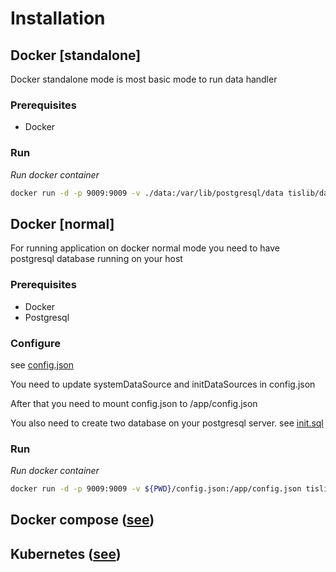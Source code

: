Installation
========

## Docker [standalone]

Docker standalone mode is most basic mode to run data handler

### Prerequisites

* Docker

### Run

*Run docker container*

```bash
docker run -d -p 9009:9009 -v ./data:/var/lib/postgresql/data tislib/data-handler:full-latest
```

## Docker [normal]

For running application on docker normal mode you need to have postgresql database running on your host

### Prerequisites
* Docker
* Postgresql

### Configure
see [config.json](files/config.json)

You need to update systemDataSource and initDataSources in config.json

After that you need to mount config.json to /app/config.json

You also need to create two database on your postgresql server. see [init.sql](files/init.sql)

### Run

*Run docker container*

```bash
docker run -d -p 9009:9009 -v ${PWD}/config.json:/app/config.json tislib/data-handler:latest
```

## Docker compose ([see](https://github.com/tislib/data-handler/tree/master/deploy/docker-compose))

## Kubernetes ([see](https://github.com/tislib/data-handler/tree/master/deploy/kubernetes))


